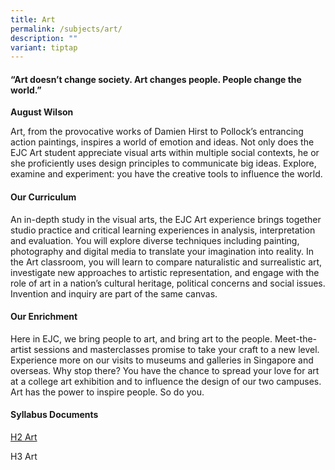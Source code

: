 ```yaml
---
title: Art
permalink: /subjects/art/
description: ""
variant: tiptap
---
```

<h4>“Art doesn’t change society. Art changes people. People change the world.”</h4>
<p><strong>August Wilson</strong>
</p>
<p>Art, from the provocative works of Damien Hirst to Pollock’s entrancing
action paintings, inspires a world of emotion and ideas. Not only does
the EJC Art student appreciate visual arts within multiple social contexts,
he or she proficiently uses design principles to communicate big ideas.
Explore, examine and experiment: you have the creative tools to influence
the world.</p>
<h4><strong>Our Curriculum</strong></h4>
<p>An in-depth study in the visual arts, the EJC Art experience brings together
studio practice and critical learning experiences in analysis, interpretation
and evaluation. You will explore diverse techniques including painting,
photography and digital media to translate your imagination into reality.
In the Art classroom, you will learn to compare naturalistic and surrealistic
art, investigate new approaches to artistic representation, and engage
with the role of art in a nation’s cultural heritage, political concerns
and social issues. Invention and inquiry are part of the same canvas.</p>
<h4><strong>Our Enrichment</strong></h4>
<p>Here in EJC, we bring people to art, and bring art to the people. Meet-the-artist
sessions and masterclasses promise to take your craft to a new level. Experience
more on our visits to museums and galleries in Singapore and overseas.
Why stop there? You have the chance to spread your love for art at a college
art exhibition and to influence the design of our two campuses. Art has
the power to inspire people. So do you.</p>
<h4><strong>Syllabus Documents</strong></h4>
<p><a href="https://www.seab.gov.sg/files/A%20Level%20Syllabus%20Sch%20Cddts/2026/9750_y26_sy.pdf" rel="noopener noreferrer nofollow" target="_blank">H2 Art</a>
</p>
<p>H3 Art</p>
